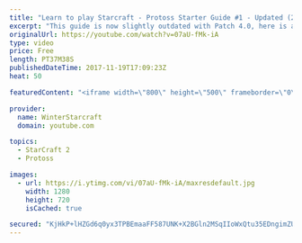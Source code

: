 ```yaml
---
title: "Learn to play Starcraft - Protoss Starter Guide #1 - Updated (2017)"
excerpt: "This guide is now slightly outdated with Patch 4.0, here is a completely up to date guide! https://www.youtube.com/watch?v=x3ZkSX0tJg4 We go over the basics of understanding Protoss, the SPACE WARRIOR RACE ;)  This guide is meant for those who have a basic understanding of Starcraft but don't really"
originalUrl: https://youtube.com/watch?v=07aU-fMk-iA
type: video
price: Free
length: PT37M38S
publishedDateTime: 2017-11-19T17:09:23Z
heat: 50

featuredContent: "<iframe width=\"800\" height=\"500\" frameborder=\"0\" src=\"https://www.youtube.com/embed/07aU-fMk-iA\" allow=\"accelerometer; autoplay; encrypted-media; gyroscope; picture-in-picture\" allowfullscreen></iframe>"

provider:
  name: WinterStarcraft
  domain: youtube.com

topics:
  - StarCraft 2
  - Protoss

images:
  - url: https://i.ytimg.com/vi/07aU-fMk-iA/maxresdefault.jpg
    width: 1280
    height: 720
    isCached: true

secured: "KjHkP+lHZGd6q0yx3TPBEmaaFF587UNK+X2BGln2MSqIIoWxQtu35EDngimZUXktMXbxVCfk/LScye2GibrnllH7XK39aEOJgN0nL6p1Pe5hw0Aqw6Rj3R/wubSjEBnY5ecIK7UkdH9Eegqx2Ag8YURmdbm31+Gn6DewHGoZt11UI/n8QdDOwghGyU1oRNfp2Sr30nzPjZtiQS6p1B/zILiw+9mpDX6K0O5mGyfkH+BnmnYsPOqXeU11VJKBE+GNOqm3fsv4Z9nxbgcBs6jw97fc3T8e3+akfcMGfRXHPe3SkdLfkMUj+T8GqDVzDX4xVx/yqFor9Vu/u+pjgSUUdoN75Xn22gmZGN+GlOvLafIyhGF3Wv4ncsqDB94782wIw88IV2h6rsAvNiIIUbviQa0yJ7qzAVr/P811BCPmtN4dNpQQYrQNbq6DpvULhR3s;BD2wUhEjynabGezViwcCmQ=="
---
```


